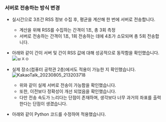 ### 서버로 전송하는 방식 변경
- 실시간으로 3초간 RSS 정보 수집 후, 평균을 계산해 한 번에 서버로 전송합니다.
  - 계산을 위해 RSS를 수집하는 간격이 1초, 총 3회 측정
  - 서버로 전송하는 간격이 1초, 1회 전송하는 데에 4초가 소모되며 총 5회 전송합니다.
 
- 아래와 같이 간이 서버 및 간이 RSS 값에 대해 성공적으로 동작함을 확인했습니다.  
![ㅂㅈㅇ](https://github.com/Jinseop-Sim/Graduation-Project/assets/71700079/9aa91fd8-c796-4a48-93fd-7da55b34b6d2)  

- 실제 장소(컴퓨터 공학관 2층)에서도 적용이 가능한 지 확인했습니다.  
![KakaoTalk_20230805_213203718](https://github.com/Jinseop-Sim/Graduation-Project/assets/71700079/37cbb83d-6c37-4fd6-9ded-983b9b847bd9)

  - 위와 같이 실제 서버로 전송이 가능함을 확인했습니다.
  - 또한, 이전보다 정확성이 개선 되었음을 확인했습니다.
  - 다만 전송 속도가 느리다는 단점이 존재하며, 생각보다 너무 과거의 좌표를 출력한다는 단점이 생겼습니다.
- 아래와 같이 Python 코드를 수정하여 적용했습니다.
